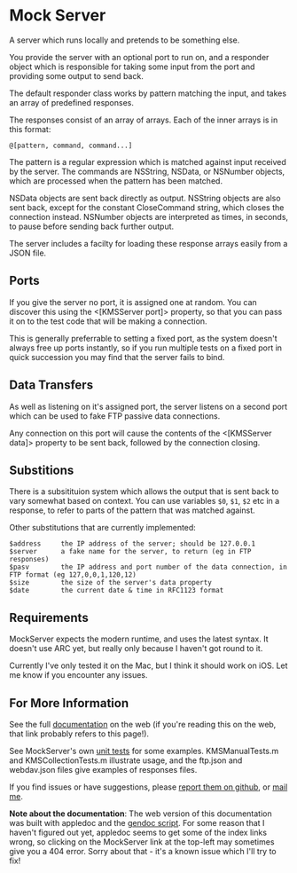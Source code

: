 Mock Server
===========

A server which runs locally and pretends to be something else.

You provide the server with an optional port to run on, and a responder object which is responsible for taking some input from the port and providing some output to send back.

The default responder class works by pattern matching the input, and takes an array of predefined responses.

The responses consist of an array of arrays. Each of the inner arrays is in this format:

    @[pattern, command, command...]

The pattern is a regular expression which is matched against input received by the server.
The commands are NSString, NSData, or NSNumber objects, which are processed when
the pattern has been matched.

NSData objects are sent back directly as output.
NSString objects are also sent back, except for the constant CloseCommand string, which closes the connection instead.
NSNumber objects are interpreted as times, in seconds, to pause before sending back further output.

The server includes a facilty for loading these response arrays easily from a JSON file.

## Ports

If you give the server no port, it is assigned one at random. You can discover this using the <[KMSServer port]> property, so that
you can pass it on to the test code that will be making a connection.

This is generally preferrable to setting a fixed port, as the system doesn't always free up ports instantly, so if you
run multiple tests on a fixed port in quick succession you may find that the server fails to bind.

## Data Transfers

As well as listening on it's assigned port, the server listens on a second port which can be used to fake FTP
passive data connections.

Any connection on this port will cause the contents of the <[KMSServer data]> property to be sent back, followed by
the connection closing.

## Substitions

There is a subsitituion system which allows the output that is sent back to vary somewhat based on context.
You can use variables `$0`, `$1`, `$2` etc in a response, to refer to parts of the pattern that was matched against.

Other substitutions that are currently implemented:

    $address     the IP address of the server; should be 127.0.0.1
    $server      a fake name for the server, to return (eg in FTP responses)
    $pasv        the IP address and port number of the data connection, in FTP format (eg 127,0,0,1,120,12)
    $size        the size of the server's data property
    $date        the current date & time in RFC1123 format

## Requirements

MockServer expects the modern runtime, and uses the latest syntax. It doesn't use ARC yet, but really only because I haven't got round to it.

Currently I've only tested it on the Mac, but I think it should work on iOS. Let me know if you encounter any issues.


## For More Information

See the full [documentation](http://karelia.github.com/MockServer/Documentation/) on the web (if you're reading this on the web, that link probably refers to this page!).

See MockServer's own [unit tests](https://github.com/karelia/MockServer/tree/master/UnitTests) for some examples. KMSManualTests.m and KMSCollectionTests.m illustrate usage, and the ftp.json and webdav.json files give examples of responses files.

If you find issues or have suggestions, please [report them on github](https://github.com/karelia/MockServer/issues), or [mail me](http://www.bornsleepy.com/contact).

**Note about the documentation**: The web version of this documentation was built with appledoc and the [gendoc script](https://github.com/samdeane/gendoc). 
For some reason that I haven't figured out yet, appledoc seems to get some of the index links wrong, so clicking on the MockServer link at the top-left may sometimes give you a 404 error. Sorry about that - it's a known issue which I'll try to fix!
